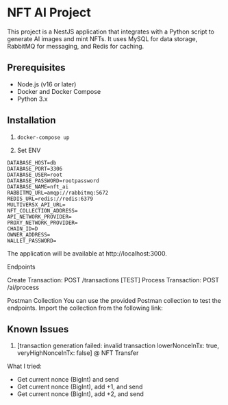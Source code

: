 # NFT AI Project

This project is a NestJS application that integrates with a Python script to generate AI images and mint NFTs. It uses MySQL for data storage, RabbitMQ for messaging, and Redis for caching.

## Prerequisites

- Node.js (v16 or later)
- Docker and Docker Compose
- Python 3.x

## Installation

1. ```docker-compose up```

2. Set ENV
```
DATABASE_HOST=db
DATABASE_PORT=3306
DATABASE_USER=root
DATABASE_PASSWORD=rootpassword
DATABASE_NAME=nft_ai
RABBITMQ_URL=amqp://rabbitmq:5672
REDIS_URL=redis://redis:6379
MULTIVERSX_API_URL=
NFT_COLLECTION_ADDRESS=
API_NETWORK_PROVIDER=
PROXY_NETWORK_PROVIDER=
CHAIN_ID=D
OWNER_ADDRESS=
WALLET_PASSWORD=
````

The application will be available at http://localhost:3000.


Endpoints

Create Transaction: POST /transactions
[TEST] Process Transaction: POST /ai/process

Postman Collection
You can use the provided Postman collection to test the endpoints. Import the collection from the following link:

## Known Issues
1. [transaction generation failed: invalid transaction lowerNonceInTx: true, veryHighNonceInTx: false] @ NFT Transfer

What I tried:
- Get current nonce (BigInt) and send
- Get current nonce (BigInt), add +1, and send
- Get current nonce (BigInt), add +2, and send
